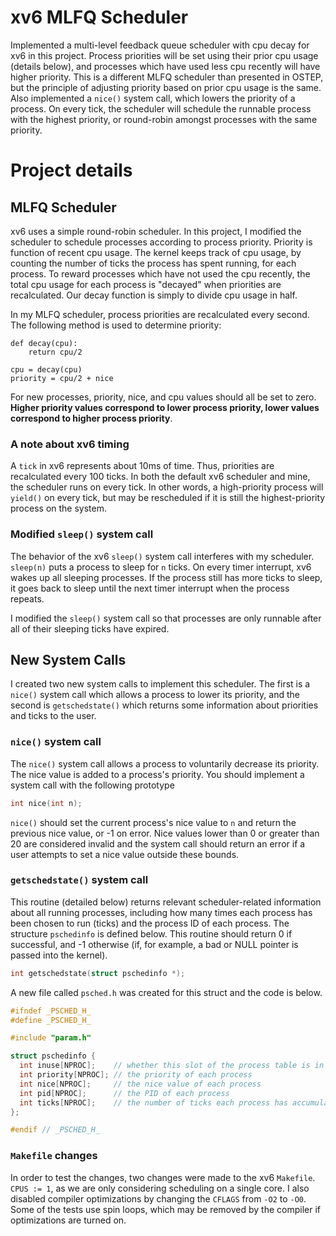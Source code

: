 # xv6 MLFQ Scheduler

Implemented a multi-level feedback queue scheduler with cpu decay for xv6 in this project. Process priorities will be set using their prior cpu usage (details below), and processes which have used less cpu recently will have higher priority. This is a different MLFQ scheduler than presented in OSTEP, but the principle of adjusting priority based on prior cpu usage is the same. Also implemented a `nice()` system call, which lowers the priority of a process. On every tick, the scheduler will schedule the runnable process with the highest priority, or round-robin amongst processes with the same priority.

# Project details

## MLFQ Scheduler

xv6 uses a simple round-robin scheduler. In this project, I modified the scheduler to schedule processes according to process priority. Priority is function of recent cpu usage. The kernel keeps track of cpu usage, by counting the number of ticks the process has spent running, for each process. To reward processes which have not used the cpu recently, the total cpu usage for each process is "decayed" when priorities are recalculated. Our decay function is simply to divide cpu usage in half.

In my MLFQ scheduler, process priorities are recalculated every second. The following method is used to determine priority:

``` example
def decay(cpu):
    return cpu/2
    
cpu = decay(cpu)
priority = cpu/2 + nice
```

For new processes, priority, nice, and cpu values should all be set to zero. **Higher priority values correspond to lower process priority, lower values correspond to higher process priority**.

### A note about xv6 timing

A `tick` in xv6 represents about 10ms of time. Thus, priorities are recalculated every 100 ticks. In both the default xv6 scheduler and mine, the scheduler runs on every tick. In other words, a high-priority process will `yield()` on every tick, but may be rescheduled if it is still the highest-priority process on the system.

### Modified `sleep()` system call
The behavior of the xv6 `sleep()` system call interferes with my scheduler. `sleep(n)` puts a process to sleep for `n` ticks. On every timer interrupt, xv6 wakes up all sleeping processes. If the process still has more ticks to sleep, it goes back to sleep until the next timer interrupt when the process repeats.

I modified the `sleep()` system call so that processes are only runnable after all of their sleeping ticks have expired.

## New System Calls

I created two new system calls to implement this scheduler. The first is a `nice()` system call which allows a process to lower its priority, and the second is `getschedstate()` which returns some information about priorities and ticks to the user. 

### `nice()` system call

The `nice()` system call allows a process to voluntarily decrease its priority. The nice value is added to a process's priority. You should implement a system call with the following prototype

``` c
int nice(int n);
```

`nice()` should set the current process's nice value to `n` and return the previous nice value, or -1 on error. Nice values lower than 0 or greater than 20 are considered invalid and the system call should return an error if a user attempts to set a nice value outside these bounds. 

### `getschedstate()` system call

This routine (detailed below) returns relevant scheduler-related information about all running processes, including how many times each process has been chosen to run (ticks) and the process ID of each process. The structure `pschedinfo` is defined below. This routine should return 0 if successful, and -1 otherwise (if, for example, a bad or NULL pointer is passed into the kernel).

``` c
int getschedstate(struct pschedinfo *);
```

A new file called `psched.h` was created for this struct and the code is below.

```c
#ifndef _PSCHED_H_
#define _PSCHED_H_

#include "param.h"

struct pschedinfo {
  int inuse[NPROC];    // whether this slot of the process table is in use (1 or 0)
  int priority[NPROC]; // the priority of each process
  int nice[NPROC];     // the nice value of each process 
  int pid[NPROC];      // the PID of each process 
  int ticks[NPROC];    // the number of ticks each process has accumulated 
};

#endif // _PSCHED_H_
```

### `Makefile` changes
In order to test the changes, two changes were made to the xv6 `Makefile`. `CPUS := 1`, as we are only considering scheduling on a single core. I also disabled compiler optimizations by changing the `CFLAGS` from `-O2` to `-O0`. Some of the tests use spin loops, which may be removed by the compiler if optimizations are turned on.